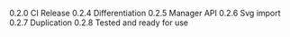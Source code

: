 0.2.0 CI Release
0.2.4 Differentiation
0.2.5 Manager API
0.2.6 Svg import
0.2.7 Duplication
0.2.8 Tested and ready for use
